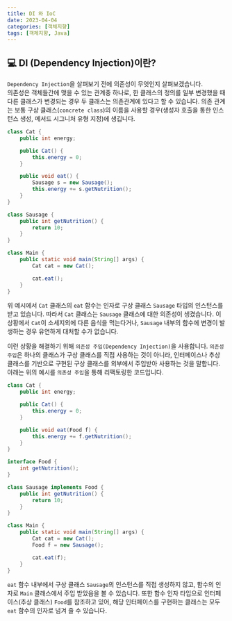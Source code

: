 ```yaml
---
title: DI 와 IoC
date: 2023-04-04
categories: [객체지향]
tags: [객체지향, Java]
---
```


## 💻 DI (Dependency Injection)이란?

`Dependency Injection`을 살펴보기 전에 의존성이 무엇인지 살펴보겠습니다.  
의존성은 객체들간에 맺을 수 있는 관계중 하나로, 한 클래스의 정의를 일부 변경했을 때 다른 클래스가 변경되는 경우 두 클래스는 의존관계에 있다고 할 수 있습니다. 의존 관계는 보통 구상 클래스(`concrete class`)의 이름을 사용할 경우(생성자 호출을 통한 인스턴스 생성, 메서드 시그니처 유형 지정)에 생깁니다.

```java
class Cat {
    public int energy;

    public Cat() {
        this.energy = 0;
    }

    public void eat() {
        Sausage s = new Sausage();
        this.energy += s.getNutrition();
    }
}

class Sausage {
    public int getNutrition() {
        return 10;
    }
}

class Main {
    public static void main(String[] args) {
        Cat cat = new Cat();

        cat.eat();
    }
}

```

위 예시에서 `Cat` 클래스의 `eat` 함수는 인자로 구상 클래스 `Sausage` 타입의 인스턴스를 받고 있습니다. 따라서 `Cat` 클래스는 `Sausage` 클래스에 대한 의존성이 생겼습니다. 이 상황에서 `Cat`이 소세지외에 다른 음식을 먹는다거나, `Sausage` 내부의 함수에 변경이 발생하는 경우 유연하게 대처할 수가 없습니다.

이런 상황을 해결하기 위해 `의존성 주입(Dependency Injection)`을 사용합니다. `의존성 주입`은 하나의 클래스가 구상 클래스를 직접 사용하는 것이 아니라, 인터페이스나 추상 클래스를 기반으로 구현된 구상 클래스를 외부에서 주입받아 사용하는 것을 말합니다. 아래는 위의 예시를 `의존성 주입`을 통해 리팩토링한 코드입니다.

```java
class Cat {
    public int energy;

    public Cat() {
        this.energy = 0;
    }

    public void eat(Food f) {
        this.energy += f.getNutrition();
    }
}

interface Food {
    int getNutrition();
}

class Sausage implements Food {
    public int getNutrition() {
        return 10;
    }
}

class Main {
    public static void main(String[] args) {
        Cat cat = new Cat();
        Food f = new Sausage();

        cat.eat(f);
    }
}

```

`eat` 함수 내부에서 구상 클래스 `Sausage`의 인스턴스를 직접 생성하지 않고, 함수의 인자로 `Main` 클래스에서 주입 받았음을 볼 수 있습니다. 또한 함수 인자 타입으로 인터페이스(추상 클래스) `Food`를 참조하고 있어, 해당 인터페이스를 구현하는 클래스는 모두 `eat` 함수의 인자로 넘겨 줄 수 있습니다.
